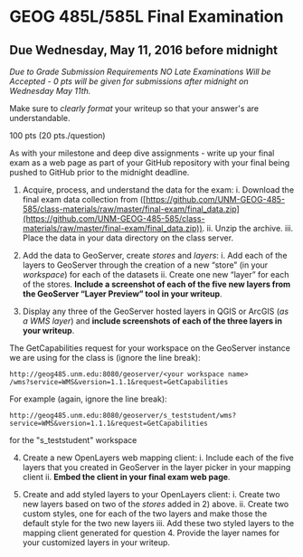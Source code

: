 # GEOG 485L/585L Final Examination 

## Due Wednesday, May 11, 2016 before midnight ##
_Due to Grade Submission Requirements NO Late Examinations Will be Accepted - 0 pts will be given for submissions after midnight on Wednesday May 11th._

Make sure to _clearly format_ your writeup so that your answer's are understandable.

100 pts (20 pts./question)

As with your milestone and deep dive assignments - write up your final exam as a web page as part of your GitHub repository with your final being pushed to GitHub prior to the midnight deadline.

1. Acquire, process, and understand the data for the exam:
	i. Download the final exam data collection from ([https://github.com/UNM-GEOG-485-585/class-materials/raw/master/final-exam/final_data.zip](https://github.com/UNM-GEOG-485-585/class-materials/raw/master/final-exam/final_data.zip)). 
	ii. Unzip the archive.
	iii. Place the data in your data directory on the class server.   

2. Add the data to GeoServer, create *stores* and *layers*:
	i. Add each of the layers to GeoServer through the creation of a new “store” (in your *workspace*) for each of the datasets
	ii. Create one new “layer” for each of the stores. **Include a screenshot of each of the five new layers from the GeoServer “Layer Preview” tool in your writeup**. 

3. Display any three of the GeoServer hosted layers in QGIS or ArcGIS (*as a WMS layer*) and **include screenshots of each of the three layers in your writeup**. 

The GetCapabilities request for your workspace on the GeoServer instance we are using for the class is (ignore the line break):

	http://geog485.unm.edu:8080/geoserver/<your workspace name>
	/wms?service=WMS&version=1.1.1&request=GetCapabilities

For example (again, ignore the line break):

	http://geog485.unm.edu:8080/geoserver/s_teststudent/wms?
	service=WMS&version=1.1.1&request=GetCapabilities

for the "s_teststudent" workspace

4. Create a new OpenLayers web mapping client:
	i. Include each of the five layers that you created in GeoServer in the layer picker in your mapping client
	ii. **Embed the client in your final exam web page**. 

5. Create and add styled layers to your OpenLayers client:
	i. Create two new layers based on two of the *stores* added in 2) above.
	ii. Create two custom styles, one for each of the two layers and make those the default style for the two new layers
	iii. Add these two styled layers to the mapping client generated for question 4. Provide the layer names for your customized layers in your writeup.  